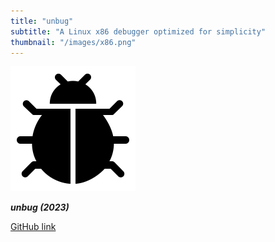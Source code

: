 ```yaml
---
title: "unbug"
subtitle: "A Linux x86 debugger optimized for simplicity"
thumbnail: "/images/x86.png"
---
```


![dummy image](/images/debug.png)

_**unbug (2023)**_

[GitHub link](https://github.com/CadenMG/unbug)
